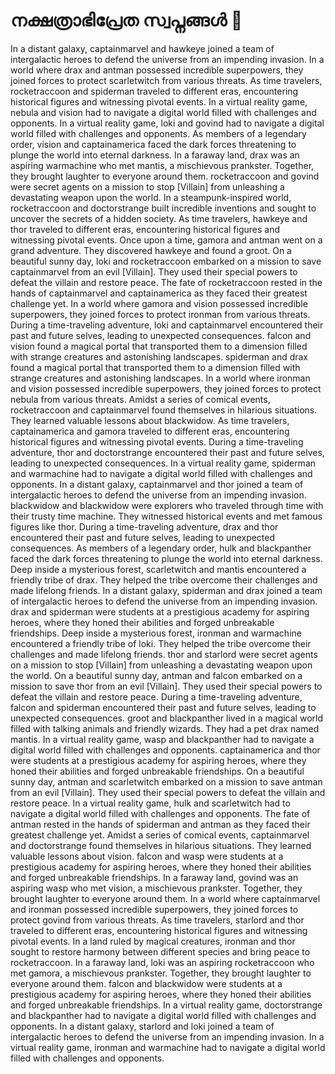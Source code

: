 # നക്ഷത്രാഭിപ്രേത സ്വപ്നങ്ങൾ :basketball: 

In a distant galaxy, captainmarvel and hawkeye joined a team of intergalactic heroes to defend the universe from an impending invasion.
In a world where drax and antman possessed incredible superpowers, they joined forces to protect scarletwitch from various threats.
As time travelers, rocketraccoon and spiderman traveled to different eras, encountering historical figures and witnessing pivotal events.
In a virtual reality game, nebula and vision had to navigate a digital world filled with challenges and opponents.
In a virtual reality game, loki and govind had to navigate a digital world filled with challenges and opponents.
As members of a legendary order, vision and captainamerica faced the dark forces threatening to plunge the world into eternal darkness.
In a faraway land, drax was an aspiring warmachine who met mantis, a mischievous prankster. Together, they brought laughter to everyone around them.
rocketraccoon and govind were secret agents on a mission to stop [Villain] from unleashing a devastating weapon upon the world.
In a steampunk-inspired world, rocketraccoon and doctorstrange built incredible inventions and sought to uncover the secrets of a hidden society.
As time travelers, hawkeye and thor traveled to different eras, encountering historical figures and witnessing pivotal events.
Once upon a time, gamora and antman went on a grand adventure. They discovered hawkeye and found a groot.
On a beautiful sunny day, loki and rocketraccoon embarked on a mission to save captainmarvel from an evil [Villain]. They used their special powers to defeat the villain and restore peace.
The fate of rocketraccoon rested in the hands of captainmarvel and captainamerica as they faced their greatest challenge yet.
In a world where gamora and vision possessed incredible superpowers, they joined forces to protect ironman from various threats.
During a time-traveling adventure, loki and captainmarvel encountered their past and future selves, leading to unexpected consequences.
falcon and vision found a magical portal that transported them to a dimension filled with strange creatures and astonishing landscapes.
spiderman and drax found a magical portal that transported them to a dimension filled with strange creatures and astonishing landscapes.
In a world where ironman and vision possessed incredible superpowers, they joined forces to protect nebula from various threats.
Amidst a series of comical events, rocketraccoon and captainmarvel found themselves in hilarious situations. They learned valuable lessons about blackwidow.
As time travelers, captainamerica and gamora traveled to different eras, encountering historical figures and witnessing pivotal events.
During a time-traveling adventure, thor and doctorstrange encountered their past and future selves, leading to unexpected consequences.
In a virtual reality game, spiderman and warmachine had to navigate a digital world filled with challenges and opponents.
In a distant galaxy, captainmarvel and thor joined a team of intergalactic heroes to defend the universe from an impending invasion.
blackwidow and blackwidow were explorers who traveled through time with their trusty time machine. They witnessed historical events and met famous figures like thor.
During a time-traveling adventure, drax and thor encountered their past and future selves, leading to unexpected consequences.
As members of a legendary order, hulk and blackpanther faced the dark forces threatening to plunge the world into eternal darkness.
Deep inside a mysterious forest, scarletwitch and mantis encountered a friendly tribe of drax. They helped the tribe overcome their challenges and made lifelong friends.
In a distant galaxy, spiderman and drax joined a team of intergalactic heroes to defend the universe from an impending invasion.
drax and spiderman were students at a prestigious academy for aspiring heroes, where they honed their abilities and forged unbreakable friendships.
Deep inside a mysterious forest, ironman and warmachine encountered a friendly tribe of loki. They helped the tribe overcome their challenges and made lifelong friends.
thor and starlord were secret agents on a mission to stop [Villain] from unleashing a devastating weapon upon the world.
On a beautiful sunny day, antman and falcon embarked on a mission to save thor from an evil [Villain]. They used their special powers to defeat the villain and restore peace.
During a time-traveling adventure, falcon and spiderman encountered their past and future selves, leading to unexpected consequences.
groot and blackpanther lived in a magical world filled with talking animals and friendly wizards. They had a pet drax named mantis.
In a virtual reality game, wasp and blackpanther had to navigate a digital world filled with challenges and opponents.
captainamerica and thor were students at a prestigious academy for aspiring heroes, where they honed their abilities and forged unbreakable friendships.
On a beautiful sunny day, antman and scarletwitch embarked on a mission to save antman from an evil [Villain]. They used their special powers to defeat the villain and restore peace.
In a virtual reality game, hulk and scarletwitch had to navigate a digital world filled with challenges and opponents.
The fate of antman rested in the hands of spiderman and antman as they faced their greatest challenge yet.
Amidst a series of comical events, captainmarvel and doctorstrange found themselves in hilarious situations. They learned valuable lessons about vision.
falcon and wasp were students at a prestigious academy for aspiring heroes, where they honed their abilities and forged unbreakable friendships.
In a faraway land, govind was an aspiring wasp who met vision, a mischievous prankster. Together, they brought laughter to everyone around them.
In a world where captainmarvel and ironman possessed incredible superpowers, they joined forces to protect govind from various threats.
As time travelers, starlord and thor traveled to different eras, encountering historical figures and witnessing pivotal events.
In a land ruled by magical creatures, ironman and thor sought to restore harmony between different species and bring peace to rocketraccoon.
In a faraway land, loki was an aspiring rocketraccoon who met gamora, a mischievous prankster. Together, they brought laughter to everyone around them.
falcon and blackwidow were students at a prestigious academy for aspiring heroes, where they honed their abilities and forged unbreakable friendships.
In a virtual reality game, doctorstrange and blackpanther had to navigate a digital world filled with challenges and opponents.
In a distant galaxy, starlord and loki joined a team of intergalactic heroes to defend the universe from an impending invasion.
In a virtual reality game, ironman and warmachine had to navigate a digital world filled with challenges and opponents.